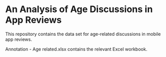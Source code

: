 # An Analysis of Age Discussions in App Reviews
This repository contains the data set for age-related discussions in mobile app reviews.

Annotation - Age related.xlsx contains the relevant Excel workbook.

